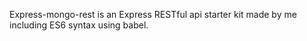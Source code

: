 Express-mongo-rest is an Express RESTful api  starter kit made by me including ES6 syntax using babel.
